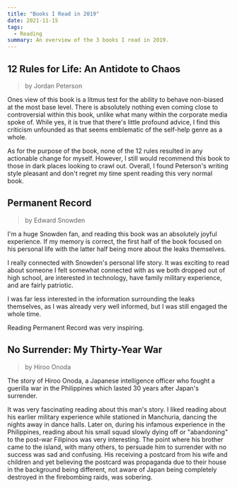 ```yaml
---
title: "Books I Read in 2019"
date: 2021-11-15
tags:
  - Reading
summary: An overview of the 3 books I read in 2019.
---
```


## 12 Rules for Life: An Antidote to Chaos

> by Jordan Peterson

Ones view of this book is a litmus test for the ability to behave non-biased at
the most base level. There is absolutely nothing even coming close to
controversial within this book, unlike what many within the corporate media
spoke of. While yes, it is true that there's little profound advice, I find this
criticism unfounded as that seems emblematic of the self-help genre as a whole.

As for the purpose of the book, none of the 12 rules resulted in any actionable
change for myself. However, I still would recommend this book to those in dark
places looking to crawl out. Overall, I found Peterson's writing style pleasant
and don't regret my time spent reading this very normal book.

## Permanent Record

> by Edward Snowden

I'm a huge Snowden fan, and reading this book was an absolutely joyful
experience. If my memory is correct, the first half of the book focused on his
personal life with the latter half being more about the leaks themselves.

I really connected with Snowden's personal life story. It was exciting to read
about someone I felt somewhat connected with as we both dropped out of high
school, are interested in technology, have family military experience, and are
fairly patriotic.

I was far less interested in the information surrounding the leaks themselves,
as I was already very well informed, but I was still engaged the whole time.

Reading Permanent Record was very inspiring.

## No Surrender: My Thirty-Year War

> by Hiroo Onoda

The story of Hiroo Onoda, a Japanese intelligence officer who fought a guerilla
war in the Philippines which lasted 30 years after Japan's surrender.

It was very fascinating reading about this man's story. I liked reading about
his earlier military experience while stationed in Manchuria, dancing the nights
away in dance halls. Later on, during his infamous experience in the
Philippines, reading about his small squad slowly dying off or "abandoning" to
the post-war Filipinos was very interesting. The point where his brother came to
the island, with many others, to persuade him to surrender with no success was
sad and confusing. His receiving a postcard from his wife and children and yet
believing the postcard was propaganda due to their house in the background being
different, not aware of Japan being completely destroyed in the firebombing
raids, was sobering.
